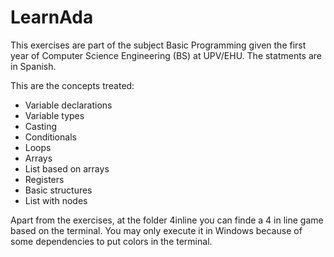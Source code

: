 # LearnAda

This exercises are part of the subject Basic Programming given the first year of Computer Science Engineering (BS) at UPV/EHU.
The statments are in Spanish.

This are the concepts treated:
- Variable declarations
- Variable types
- Casting
- Conditionals
- Loops
- Arrays
- List based on arrays
- Registers
- Basic structures
- List with nodes

Apart from the exercises, at the folder 4inline you can finde a 4 in line game based on the terminal. You may only execute it in Windows because of some dependencies to put colors in the terminal.
